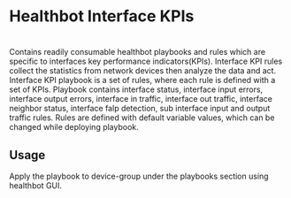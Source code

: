 # Healthbot Interface KPIs
#
 
Contains readily consumable healthbot playbooks and rules which are specific to interfaces key performance indicators(KPIs).
Interface KPI rules collect the statistics from network devices then analyze the data and act. Interface KPI playbook is a set of rules, where each rule is defined with a set of KPIs. Playbook contains interface status, interface input errors, interface output errors, interface in traffic, interface out traffic, interface neighbor status, interface falp detection, sub interface input and output traffic rules. Rules are defined with default variable values, which can be changed while deploying playbook.


## Usage

Apply the playbook to device-group under the playbooks section using healthbot GUI.
